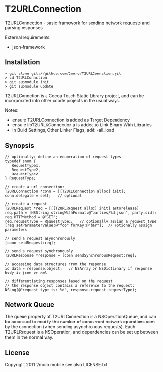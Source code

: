 T2URLConnection
===============

T2URLConnection - basic framework for sending network requests and parsing responses

External requirements:

* json-framework

Installation
------------

    > git clone git://github.com/2moro/T2URLConnction.git
    > cd T2URLConnction
    > git submodule init
    > git submodule update

T2URLConnction is a Cocoa Touch Static Library project, and can be incorporated into other xcode projects in the usual ways.

Notes:
- ensure T2URLConnection is added as Target Dependency
- ensure libT2URLSConnection.a is added to Link Binary With Libraries
- in Build Settings, Other Linker Flags, add: -all_load


Synopsis
--------

    // optionally: define an enumeration of request types
    typedef enum {
       RequestType1,    
       RequestType2,
       RequestType2
    } RequestType;

    // create a url connection:
    T2URLConnection *conn = [[T2URLConnection alloc] init];
    conn.delegate = self;   // optional
    
    // create a request
    T2URLRequest *req = [[[T2URLRequest alloc] init] autorelease];
    req.path = [NSString stringWithFormat:@"parties/%d.json", party.sid];
    req.HTTPMethod = @"GET"; 
    req.requestType = RequestType1;   // optionally assign a request type
    [req setParameterValue:@"foo" forKey:@"bar"];  // optionally assign parameters

    // send a request asynchronously
    [conn sendRequest:req];

    // send a request synchronously
    T2URLResponse *response = [conn sendSynchronousRequest:req];
    
    // accessing data structures from the response
    id data = response.object;   // NSArray or NSDictionary if response body is json or xml

    // differentiating responses based on the request
    // the response object contains a reference to the request:
    NSLog(@"request type is: %d", response.request.requestType);

Network Queue
-------------

The queue property of T2URLConnection is a NSOperationQueue, and can be accessed to modify the number of concurrent network operations sent by the connection (when sending asynchronous requests).  Each T2URLRequest is a NSOperation, and dependencies can be set up between them in the normal way.

License
-------
Copyright 2011 2moro mobile
see also LICENSE.txt

